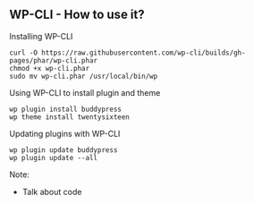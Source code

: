## WP-CLI - How to use it?

Installing WP-CLI
```
curl -O https://raw.githubusercontent.com/wp-cli/builds/gh-pages/phar/wp-cli.phar
chmod +x wp-cli.phar
sudo mv wp-cli.phar /usr/local/bin/wp
```

Using WP-CLI to install plugin and theme
```
wp plugin install buddypress
wp theme install twentysixteen
```

Updating plugins with WP-CLI
```
wp plugin update buddypress
wp plugin update --all
```

Note:
- Talk about code